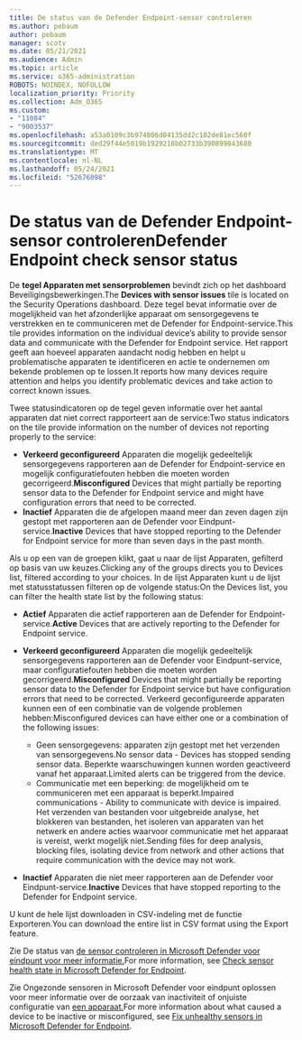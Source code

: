 ```yaml
---
title: De status van de Defender Endpoint-sensor controleren
ms.author: pebaum
author: pebaum
manager: scotv
ms.date: 05/21/2021
ms.audience: Admin
ms.topic: article
ms.service: o365-administration
ROBOTS: NOINDEX, NOFOLLOW
localization_priority: Priority
ms.collection: Adm_O365
ms.custom:
- "11084"
- "9003537"
ms.openlocfilehash: a53a0109c3b974806d04135dd2c102de81ec560f
ms.sourcegitcommit: ded29f44e5019b1929218b02733b390899843680
ms.translationtype: MT
ms.contentlocale: nl-NL
ms.lasthandoff: 05/24/2021
ms.locfileid: "52676098"
---
```

# <a name="defender-endpoint-check-sensor-status"></a><span data-ttu-id="03c99-102">De status van de Defender Endpoint-sensor controleren</span><span class="sxs-lookup"><span data-stu-id="03c99-102">Defender Endpoint check sensor status</span></span>

<span data-ttu-id="03c99-103">De **tegel Apparaten met sensorproblemen** bevindt zich op het dashboard Beveiligingsbewerkingen.</span><span class="sxs-lookup"><span data-stu-id="03c99-103">The **Devices with sensor issues** tile is located on the Security Operations dashboard.</span></span> <span data-ttu-id="03c99-104">Deze tegel bevat informatie over de mogelijkheid van het afzonderlijke apparaat om sensorgegevens te verstrekken en te communiceren met de Defender for Endpoint-service.</span><span class="sxs-lookup"><span data-stu-id="03c99-104">This tile provides information on the individual device’s ability to provide sensor data and communicate with the Defender for Endpoint service.</span></span> <span data-ttu-id="03c99-105">Het rapport geeft aan hoeveel apparaten aandacht nodig hebben en helpt u problematische apparaten te identificeren en actie te ondernemen om bekende problemen op te lossen.</span><span class="sxs-lookup"><span data-stu-id="03c99-105">It reports how many devices require attention and helps you identify problematic devices and take action to correct known issues.</span></span>

<span data-ttu-id="03c99-106">Twee statusindicatoren op de tegel geven informatie over het aantal apparaten dat niet correct rapporteert aan de service:</span><span class="sxs-lookup"><span data-stu-id="03c99-106">Two status indicators on the tile provide information on the number of devices not reporting properly to the service:</span></span>

- <span data-ttu-id="03c99-107">**Verkeerd geconfigureerd** Apparaten die mogelijk gedeeltelijk sensorgegevens rapporteren aan de Defender for Endpoint-service en mogelijk configuratiefouten hebben die moeten worden gecorrigeerd.</span><span class="sxs-lookup"><span data-stu-id="03c99-107">**Misconfigured** Devices that might partially be reporting sensor data to the Defender for Endpoint service and might have configuration errors that need to be corrected.</span></span>
- <span data-ttu-id="03c99-108">**Inactief** Apparaten die de afgelopen maand meer dan zeven dagen zijn gestopt met rapporteren aan de Defender voor Eindpunt-service.</span><span class="sxs-lookup"><span data-stu-id="03c99-108">**Inactive** Devices that have stopped reporting to the Defender for Endpoint service for more than seven days in the past month.</span></span>

<span data-ttu-id="03c99-109">Als u op een van de groepen klikt, gaat u naar de lijst Apparaten, gefilterd op basis van uw keuzes.</span><span class="sxs-lookup"><span data-stu-id="03c99-109">Clicking any of the groups directs you to Devices list, filtered according to your choices.</span></span> <span data-ttu-id="03c99-110">In de lijst Apparaten kunt u de lijst met statusstatussen filteren op de volgende status:</span><span class="sxs-lookup"><span data-stu-id="03c99-110">On the Devices list, you can filter the health state list by the following status:</span></span>

- <span data-ttu-id="03c99-111">**Actief** Apparaten die actief rapporteren aan de Defender for Endpoint-service.</span><span class="sxs-lookup"><span data-stu-id="03c99-111">**Active** Devices that are actively reporting to the Defender for Endpoint service.</span></span>
- <span data-ttu-id="03c99-112">**Verkeerd geconfigureerd** Apparaten die mogelijk gedeeltelijk sensorgegevens rapporteren aan de Defender voor Eindpunt-service, maar configuratiefouten hebben die moeten worden gecorrigeerd.</span><span class="sxs-lookup"><span data-stu-id="03c99-112">**Misconfigured** Devices that might partially be reporting sensor data to the Defender for Endpoint service but have configuration errors that need to be corrected.</span></span> <span data-ttu-id="03c99-113">Verkeerd geconfigureerde apparaten kunnen een of een combinatie van de volgende problemen hebben:</span><span class="sxs-lookup"><span data-stu-id="03c99-113">Misconfigured devices can have either one or a combination of the following issues:</span></span>

    - <span data-ttu-id="03c99-114">Geen sensorgegevens: apparaten zijn gestopt met het verzenden van sensorgegevens.</span><span class="sxs-lookup"><span data-stu-id="03c99-114">No sensor data - Devices has stopped sending sensor data.</span></span> <span data-ttu-id="03c99-115">Beperkte waarschuwingen kunnen worden geactiveerd vanaf het apparaat.</span><span class="sxs-lookup"><span data-stu-id="03c99-115">Limited alerts can be triggered from the device.</span></span>
    - <span data-ttu-id="03c99-116">Communicatie met een beperking: de mogelijkheid om te communiceren met een apparaat is beperkt.</span><span class="sxs-lookup"><span data-stu-id="03c99-116">Impaired communications - Ability to communicate with device is impaired.</span></span> <span data-ttu-id="03c99-117">Het verzenden van bestanden voor uitgebreide analyse, het blokkeren van bestanden, het isoleren van apparaten van het netwerk en andere acties waarvoor communicatie met het apparaat is vereist, werkt mogelijk niet.</span><span class="sxs-lookup"><span data-stu-id="03c99-117">Sending files for deep analysis, blocking files, isolating device from network and other actions that require communication with the device may not work.</span></span>
- <span data-ttu-id="03c99-118">**Inactief** Apparaten die niet meer rapporteren aan de Defender voor Eindpunt-service.</span><span class="sxs-lookup"><span data-stu-id="03c99-118">**Inactive** Devices that have stopped reporting to the Defender for Endpoint service.</span></span>

<span data-ttu-id="03c99-119">U kunt de hele lijst downloaden in CSV-indeling met de functie Exporteren.</span><span class="sxs-lookup"><span data-stu-id="03c99-119">You can download the entire list in CSV format using the Export feature.</span></span>

<span data-ttu-id="03c99-120">Zie De status van [de sensor controleren in Microsoft Defender voor eindpunt voor meer informatie.](/microsoft-365/security/defender-endpoint/check-sensor-status)</span><span class="sxs-lookup"><span data-stu-id="03c99-120">For more information, see [Check sensor health state in Microsoft Defender for Endpoint](/microsoft-365/security/defender-endpoint/check-sensor-status).</span></span>

<span data-ttu-id="03c99-121">Zie Ongezonde sensoren in Microsoft Defender voor eindpunt oplossen voor meer informatie over de oorzaak van inactiviteit of onjuiste configuratie van [een apparaat.](/microsoft-365/security/defender-endpoint/fix-unhealthy-sensors)</span><span class="sxs-lookup"><span data-stu-id="03c99-121">For more information about what caused a device to be inactive or misconfigured, see [Fix unhealthy sensors in Microsoft Defender for Endpoint](/microsoft-365/security/defender-endpoint/fix-unhealthy-sensors).</span></span>
